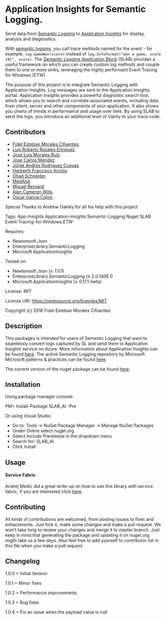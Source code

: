 # Application Insights for Semantic Logging.

Send data from [Semantic Logging](https://github.com/mspnp/semantic-logging) to [Application Insights](https://azure.microsoft.com/services/application-insights/) for display, analysis and diagnostics.

With [semantic logging](https://msdn.microsoft.com/library/dn440729.aspx), you call trace methods named for the event - for example, `log.GameWon(score)` instead of `log.InfoFormat("won a game, score {0}", score)`.  The [Semantic Logging Application Block](https://github.com/mspnp/semantic-logging) (SLAB) provides a useful framework on which you can create custom log methods and couple them to one or more sinks, leveraging the highly performant Event Tracing for Windows (ETW).

The purpose of this project is to integrate Semantic Logging with Application Insights. Log messages are sent to the Application Insights portal. Application Insights provides a powerful diagnostic search tool, which allows you to search and correlate associated events, including data from client, server and other components of your application. It also shows you charts of trends in performance and usage over time. By using SLAB to send the logs, you introduce an additional level of clarity to your trace code.


## Contributors ##
  - <a href='https://github.com/fidmor89'>Fidel Esteban Morales Cifuentes</a>.
  - <a href='https://github.com/chirislash'>Luis Roberto Rosales Enriquez</a>.
  - <a href='https://github.com/chepix10'>Jose Luis Morales Ruiz</a>.
  - <a href='https://github.com/josemen'>Jose Carlos Mendez</a>.
  - <a href='https://github.com/jarodriguez08'>Jorge Andres Rodriguez Cuevas</a>.
  - <a href='https://github.com/herbertharriola'>Herberth Francisco Arriola</a>.
  - <a href='https://github.com/ohadschn'>Ohad Schneider</a>.
  - <a href='https://github.com/MedAnd'>MedAnd</a>.
  - <a href='https://github.com/mbernard'>Miguel Bernard</a>.
  - <a href='https://github.com/alancameronwills'>Alan Cameron Wills</a>.
  - <a href='https://github.com/oscargarciacolon'>Oscar Garcia Colon</a>.
  

Special Thanks to 
Andrew Oakley for all his help with this project.


Tags: App-Insights Application-Insights Semantic-Logging Nuget SLAB Event-Tracing-for-Windows ETW

Requires: 
- Newtonsoft.Json
- EnterpriseLibrary.SemanticLogging
- Microsoft.ApplicationInsights

Tested on:
- Newtonsoft.Json (≥ 7.0.1)
- EnterpriseLibrary.SemanticLogging (≥ 2.0.1406.1)
- Microsoft.ApplicationInsights (≥ 0.17.1-beta)

License: MIT

License URI: https://opensource.org/licenses/MIT

Copyright (c) 2016 Fidel Esteban Morales Cifuentes





## Description ##

This packages is intended for users of Semantic Logging that want to seamlessly convert logs captured by SL and send them to Application Insights service on Azure. More information about Application Insights can be found <a href='http://azure.microsoft.com/documentation/articles/app-insights-get-started/'>here</a>. 
The active Semantic Logging repository by Microsoft Microsoft patterns & practices can be found <a href='https://github.com/mspnp/semantic-logging'>here</a>. 

The current version of the nuget package can be found <a href='https://www.nuget.org/packages/SLAB_AI/'>here</a>. 

## Installation ##

Using package manager console:

PM> Install-Package SLAB_AI -Pre

Or using Visual Studio:
- Go to: Tools -> NuGet Package Manager -> Manage NuGet Packages
- Under Online select nuget.org
- Select Include Prerelease in the dropdown menu
- Search for: SLAB_AI
- Click Install

## Usage ##

#### Service Fabric 
Andrej Medic did a great write-up on how to use this library with service fabric, if you are interested click <a href='http://www.medic-consulting.com/2016/08/12/Application-Insights-and-Semantic-Logging-for-Service-Fabric-Microservices/'>here</a>. 


## Contributing ##
All kinds of contributions are welcomed, from posting issues to fixes and enhacements. Just fork it, make some changes and make a pull request. We won't take long to review your changes and merge it to master branch. Just keep in mind that generating the package and updating it on nuget.org migth take us a few days. Also feel free to add yourself to contributor list in this file when you make a pull request. 



## Changelog ##

  1.0.0 = Initial Version
  
  1.0.1 = Minor fixes 
  
  1.0.2 = Performance improvements 
  
  1.0.3 = Bug fixes 
  
  1.0.4 = Fix an issue when the payload value is null

  
